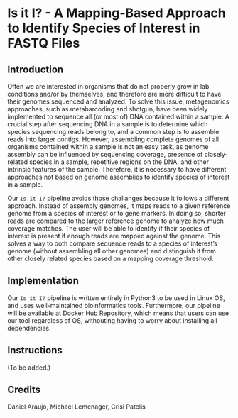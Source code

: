 # Is it I? - A Mapping-Based Approach to Identify Species of Interest in FASTQ Files

## Introduction 

Often we are interested in organisms that do not properly grow in lab conditions and/or by themselves, and therefore are more difficult to have their genomes sequenced and analyzed. To solve this issue, metagenomics approaches, such as metabarcoding and shotgun, have been widely implemented to sequence all (or most of) DNA contained within a sample. A crucial step after sequencing DNA in a sample is to determine which species sequencing reads belong to, and a common step is to assemble reads into larger contigs. However, assembling complete genomes of all organisms contained within a sample is not an easy task, as genome assembly can be influenced by sequencing coverage, presence of closely-related species in a sample, repetitive regions on the DNA, and other intrinsic features of the sample. Therefore, it is necessary to have different approaches not based on genome assemblies to identify species of interest in a sample.

Our `Is it I?` pipeline avoids those challanges because it follows a different approach. Instead of assembly genomes, it maps reads to a given reference genome from a species of interest or to gene markers. In doing so, shorter reads are compared to the larger reference genome to analyze how much coverage matches. The user will be able to identify if their species of interest is present if enough reads are mapped against the genome. This solves a way to both compare sequence reads to a species of interest’s genome (without assembling all other genomes) and distinguish it from other closely related species based on a mapping coverage threshold.

## Implementation

Our `Is it I?` pipeline is written entirely in Python3 to be used in Linux OS, and uses well-maintained bioinformatics tools. Furthermore, our pipeline will be available at Docker Hub Repository, which means that users can use our tool regardless of OS, withouting having to worry about installing all dependencies. 

## Instructions

(To be added.)

## Credits

Daniel Araujo, Michael Lemenager, Crisi Patelis

